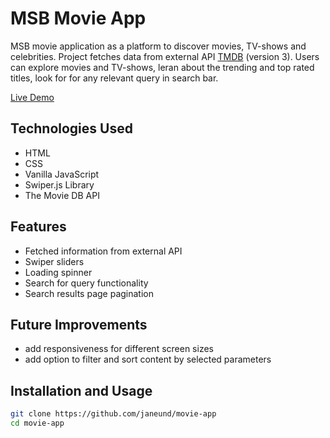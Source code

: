# MSB Movie App

MSB movie application as a platform to discover movies, TV-shows and celebrities. Project fetches data from external API [TMDB](https://www.themoviedb.org/) (version 3). Users can explore movies and TV-shows, leran about the trending and top rated titles, look for for any relevant query in search bar.

[Live Demo](https://movie-app-msb.netlify.app)

## Technologies Used

- HTML
- CSS
- Vanilla JavaScript
- Swiper.js Library
- The Movie DB API

## Features

- Fetched information from external API
- Swiper sliders
- Loading spinner
- Search for query functionality
- Search results page pagination

## Future Improvements

- add responsiveness for different screen sizes
- add option to filter and sort content by selected parameters

## Installation and Usage

```bash
git clone https://github.com/janeund/movie-app
cd movie-app
```
